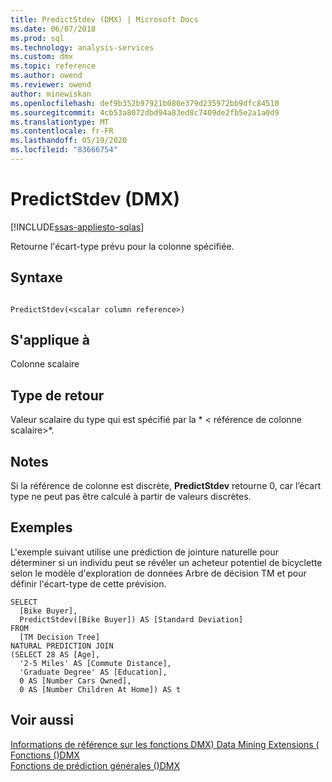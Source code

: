 ```yaml
---
title: PredictStdev (DMX) | Microsoft Docs
ms.date: 06/07/2018
ms.prod: sql
ms.technology: analysis-services
ms.custom: dmx
ms.topic: reference
ms.author: owend
ms.reviewer: owend
author: minewiskan
ms.openlocfilehash: def9b352b97921b080e379d235972bb9dfc84510
ms.sourcegitcommit: 4cb53a8072dbd94a83ed8c7409de2fb5e2a1a0d9
ms.translationtype: MT
ms.contentlocale: fr-FR
ms.lasthandoff: 05/19/2020
ms.locfileid: "83666754"
---
```

# <a name="predictstdev-dmx"></a>PredictStdev (DMX)
[!INCLUDE[ssas-appliesto-sqlas](../includes/ssas-appliesto-sqlas.md)]

  Retourne l'écart-type prévu pour la colonne spécifiée.  
  
## <a name="syntax"></a>Syntaxe  
  
```  
  
PredictStdev(<scalar column reference>)  
```  
  
## <a name="applies-to"></a>S'applique à  
 Colonne scalaire  
  
## <a name="return-type"></a>Type de retour  
 Valeur scalaire du type qui est spécifié par la * \< référence de colonne scalaire>*.  
  
## <a name="remarks"></a>Notes  
 Si la référence de colonne est discrète, **PredictStdev** retourne 0, car l’écart type ne peut pas être calculé à partir de valeurs discrètes.  
  
## <a name="examples"></a>Exemples  
 L'exemple suivant utilise une prédiction de jointure naturelle pour déterminer si un individu peut se révéler un acheteur potentiel de bicyclette selon le modèle d'exploration de données Arbre de décision TM et pour définir l'écart-type de cette prévision.  
  
```  
SELECT  
  [Bike Buyer],  
  PredictStdev([Bike Buyer]) AS [Standard Deviation]  
FROM  
  [TM Decision Tree]  
NATURAL PREDICTION JOIN  
(SELECT 28 AS [Age],  
  '2-5 Miles' AS [Commute Distance],  
  'Graduate Degree' AS [Education],  
  0 AS [Number Cars Owned],  
  0 AS [Number Children At Home]) AS t  
```  
  
## <a name="see-also"></a>Voir aussi  
 [Informations de référence sur les fonctions DMX&#41; Data Mining Extensions &#40;](../dmx/data-mining-extensions-dmx-function-reference.md)   
 [Fonctions &#40;&#41;DMX](../dmx/functions-dmx.md)   
 [Fonctions de prédiction générales &#40;&#41;DMX](../dmx/general-prediction-functions-dmx.md)  
  
  
